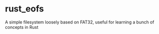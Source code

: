 # rust_eofs
A simple filesystem loosely based on FAT32, useful for learning a bunch of concepts in Rust
